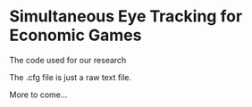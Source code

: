 # Simultaneous Eye Tracking for Economic Games
The code used for our research

The .cfg file is just a raw text file.

More to come...
